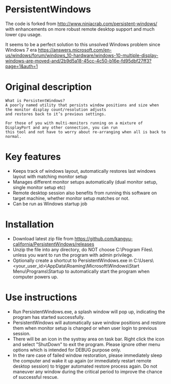 # PersistentWindows
The code is forked from http://www.ninjacrab.com/persistent-windows/ with enhancements on more robust remote desktop support and much lower cpu usage.

It seems to be a perfect solution to this unsolved Windows problem since Windows 7 era
https://answers.microsoft.com/en-us/windows/forum/windows_10-hardware/windows-10-multiple-display-windows-are-moved-and/2b9d5a18-45cc-4c50-b16e-fd95dbf27ff3?page=1&auth=1


# Original description
```
What is PersistentWindows?
A poorly named utility that persists window positions and size when the monitor display count/resolution adjusts 
and restores back to it’s previous settings.

For those of you with multi-monitors running on a mixture of DisplayPort and any other connection, you can run 
this tool and not have to worry about re-arranging when all is back to normal.

```
# Key features 
- Keeps track of windows layout, automatically restores last windows layout with matching monitor setup
- Manages different monitor setups automatically (dual monitor setup, single monitor setup etc)
- Remote desktop session also benefits from running this software on target machine, whether monitor setup matches or not.
- Can be run as Windows startup job

# Installation
- Download latest zip file from https://github.com/kangyu-california/PersistentWindows/releases
- Unzip the file into any directory, do NOT choose C:\Program Files\ unless you want to run the program with admin privilege.
- Optionally create a shortcut to PersistentWindows.exe in C:\Users\\<your_user_id>\AppData\Roaming\Microsoft\Windows\Start Menu\Programs\Startup to automatically start the program when computer powers up.

# Use instructions
- Run PersistentWindows.exe, a splash window will pop up, indicating the program has started successfully.
- PersistentWindows will automatically save window positions and restore them when monitor setup is changed or when user login to previous session.
- There will be an icon in the systray area on task bar. Right click the icon and select "ShutDown" to exit the program. Please ignore other menu options which is intended for DEBUG purpose only.
- In the rare case of failed window restoration, please immediately sleep the computer and wake it up again (or immediately restart remote desktop session) to trigger automated restore process again. Do not maneuver any window during the critical period to improve the chance of successful rescue.
